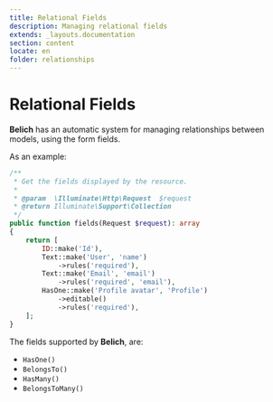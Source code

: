 ```yaml
---
title: Relational Fields
description: Managing relational fields
extends: _layouts.documentation
section: content
locate: en
folder: relationships
---
```


# Relational Fields

**Belich** has an automatic system for managing relationships between models, using the form fields.

As an example:

```php
/**
 * Get the fields displayed by the resource.
 *
 * @param  \Illuminate\Http\Request  $request
 * @return Illuminate\Support\Collection
 */
public function fields(Request $request): array
{
    return [
        ID::make('Id'),
        Text::make('User', 'name')
            ->rules('required'),
        Text::make('Email', 'email')
            ->rules('required', 'email'),
        HasOne::make('Profile avatar', 'Profile')
            ->editable()
            ->rules('required'),
    ];
}
```

The fields supported by **Belich**, are:

- `HasOne()`
- `BelongsTo()`
- `HasMany()`
- `BelongsToMany()`
